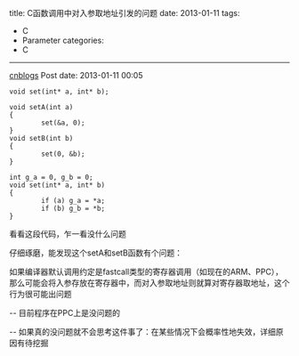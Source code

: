title: C函数调用中对入参取地址引发的问题
date: 2013-01-11
tags:
  - C
  - Parameter
categories:
  - C
---

[cnblogs](http://www.cnblogs.com/pcy0/archive/2013/01/11/2855675.html) Post date: 2013-01-11 00:05

    void set(int* a, int* b);

    void setA(int a)
    {
            set(&a, 0);
    }
    void setB(int b)
    {
            set(0, &b);
    }

    int g_a = 0, g_b = 0;
    void set(int* a, int* b)
    {
            if (a) g_a = *a;
            if (b) g_b = *b;
    }

看看这段代码，乍一看没什么问题

仔细琢磨，能发现这个setA和setB函数有个问题：

如果编译器默认调用约定是fastcall类型的寄存器调用（如现在的ARM、PPC），那么可能会将入参存放在寄存器中，而对入参取地址则就算对寄存器取地址，这个行为很可能出问题

-- 目前程序在PPC上是没问题的

-- 如果真的没问题就不会思考这件事了：在某些情况下会概率性地失效，详细原因有待挖掘
